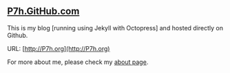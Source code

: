## [P7h.GitHub.com](http://P7h.org)

This is my blog [running using Jekyll with Octopress] and hosted directly on Github.

URL: [http://P7h.org](http://P7h.org)

For more about me, please check my [about page](http://P7h.org/about).
